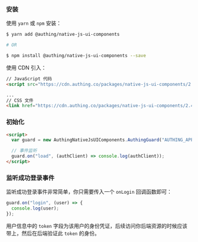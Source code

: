 ### 安装

使用 `yarn` 或 `npm` 安装：

```bash
$ yarn add @authing/native-js-ui-components

# OR

$ npm install @authing/native-js-ui-components --save
```

使用 CDN 引入：

```html
// JavaScript 代码
<script src="https://cdn.authing.co/packages/native-js-ui-components/2.4.45/index.min.js"></script>

...
// CSS 文件
<link href="https://cdn.authing.co/packages/native-js-ui-components/2.4.45/index.min.css" rel="stylesheet"></link>
```

### 初始化

```html
<script>
  var guard = new AuthingNativeJsUIComponents.AuthingGuard("AUTHING_APP_ID");

  // 事件监听
  guard.on("load", (authClient) => console.log(authClient));
</script>
```

### 监听成功登录事件

监听成功登录事件非常简单，你只需要传入一个 `onLogin` 回调函数即可：

```javascript
guard.on("login", (user) => {
  console.log(user);
});
```

用户信息中的 `token` 字段为该用户的身份凭证，后续访问你后端资源的时候应该带上，然后在后端验证此 `token` 的身份。
